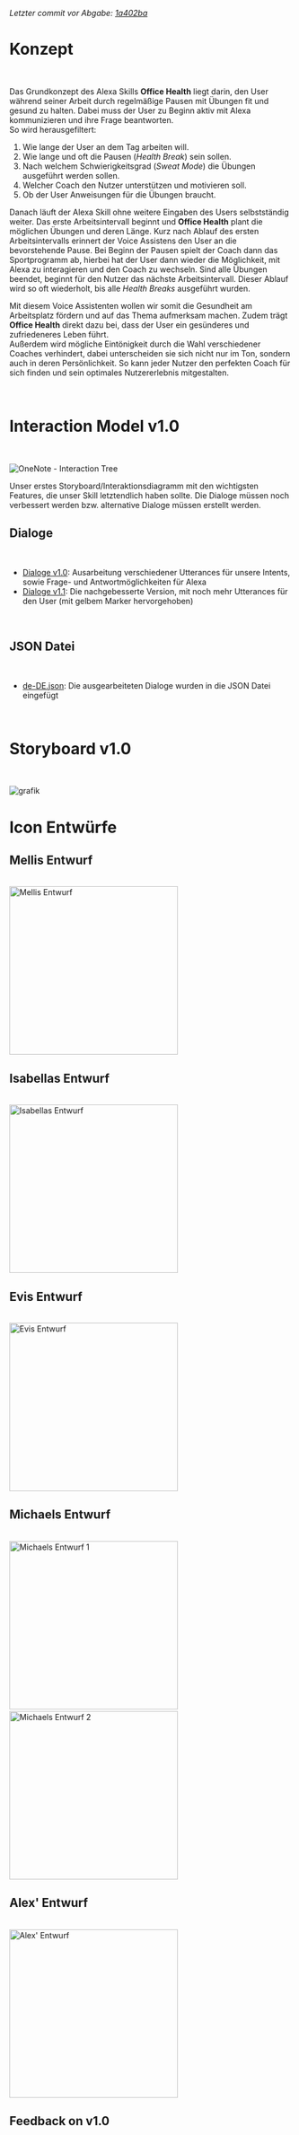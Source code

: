 _Letzter commit vor Abgabe: [1a402ba](https://github.com/ID-Start-Winter21/start-team-10/commit/1a402ba96cf6a6602306bb8fadcdd4b306b8a630)_

# Konzept
<br>

Das Grundkonzept des Alexa Skills **Office Health** liegt darin, den User während seiner Arbeit durch regelmäßige Pausen mit Übungen fit und gesund zu halten. 
Dabei muss der User zu Beginn aktiv mit Alexa kommunizieren und ihre Frage beantworten. <br> 
So wird herausgefiltert:
1. Wie lange der User an dem Tag arbeiten will.
2. Wie lange und oft die Pausen (_Health Break_) sein sollen.
3. Nach welchem Schwierigkeitsgrad (_Sweat Mode_) die Übungen ausgeführt werden sollen.
4. Welcher Coach den Nutzer unterstützen und motivieren soll.
5. Ob der User Anweisungen für die Übungen braucht.

Danach läuft der Alexa Skill ohne weitere Eingaben des Users selbstständig weiter. Das erste Arbeitsintervall beginnt und **Office Health** plant die möglichen Übungen und deren Länge. Kurz nach Ablauf des ersten Arbeitsintervalls erinnert der Voice Assistens den User an die bevorstehende Pause. Bei Beginn der Pausen spielt der Coach dann das Sportprogramm ab, hierbei hat der User dann wieder die Möglichkeit, mit Alexa zu interagieren und den Coach zu wechseln. Sind alle Übungen beendet, beginnt für den Nutzer das nächste Arbeitsintervall. 
Dieser Ablauf wird so oft wiederholt, bis alle _Health Breaks_ ausgeführt wurden.

Mit diesem Voice Assistenten wollen wir somit die Gesundheit am Arbeitsplatz fördern und auf das Thema aufmerksam machen. Zudem trägt **Office Health** direkt dazu bei, dass der User ein gesünderes und zufriedeneres Leben führt. <br>
Außerdem wird mögliche Eintönigkeit durch die Wahl verschiedener Coaches verhindert, dabei unterscheiden sie sich nicht nur im Ton, sondern auch in deren Persönlichkeit. So kann jeder Nutzer den perfekten Coach für sich finden und sein optimales Nutzererlebnis mitgestalten.

<br>

# Interaction Model v1.0
<br>

![OneNote - Interaction Tree](https://user-images.githubusercontent.com/85286401/140991067-5d3e37f2-a5d4-403c-a432-7f9d8a4014c3.png)

Unser erstes Storyboard/Interaktionsdiagramm mit den wichtigsten Features, die unser Skill letztendlich haben sollte. Die Dialoge müssen noch verbessert werden bzw. alternative Dialoge müssen erstellt werden.
<br>

## Dialoge
<br>

* [Dialoge v1.0](https://github.com/ID-Start-Winter21/start-team-10/files/7546741/Dialoge.docx): Ausarbeitung verschiedener Utterances für unsere Intents, sowie Frage- und Antwortmöglichkeiten für Alexa
* [Dialoge v1.1](https://github.com/ID-Start-Winter21/start-team-10/files/7547151/Dialoge.docx): Die nachgebesserte Version, mit noch mehr Utterances für den User (mit gelbem Marker hervorgehoben)
<br>

## JSON Datei
<br>

* [de-DE.json](https://github.com/ID-Start-Winter21/start-team-10/blob/1a402ba96cf6a6602306bb8fadcdd4b306b8a630/office-health-files/interactionModels/custom/de-DE.json): Die ausgearbeiteten Dialoge wurden in die JSON Datei eingefügt
<br>

# Storyboard v1.0 
<br>

![grafik](https://user-images.githubusercontent.com/91656704/141814253-a17764b5-cdca-4bcb-b2a0-650c0d3d7524.png)
<br>

# Icon Entwürfe

## Mellis Entwurf
<br>

<img src="https://user-images.githubusercontent.com/91656527/141678837-84edbd0a-307e-461b-a9b9-4e0cb2d64e09.png" alt="Mellis Entwurf" height="300"/>

## Isabellas Entwurf
<br>

<img src="https://user-images.githubusercontent.com/91656704/142195212-dba97790-a5f3-4dea-bf3e-e634fea1f9ce.png" alt="Isabellas Entwurf" height="300"/>

## Evis Entwurf
<br>

<img src="https://user-images.githubusercontent.com/91656447/142302385-096dab91-8098-4d5e-a304-edd15f7b8ab3.png" alt="Evis Entwurf" height="300"/>

## Michaels Entwurf
<br>

<img src="https://user-images.githubusercontent.com/85286401/142408912-fec01782-1bdc-413f-9c3b-ffe73ea0d424.png" alt="Michaels Entwurf 1" height="300"/>
&nbsp;
<img src="https://user-images.githubusercontent.com/85286401/142408644-303735da-79b6-4f4a-abcf-ba5a3461e0c9.png" alt="Michaels Entwurf 2" height="300"/>

## Alex' Entwurf
<br>
<img src="https://user-images.githubusercontent.com/23060293/142495659-bd7983e9-59d1-433a-92b6-4d66410c2b6a.png" alt="Alex' Entwurf" height="300"/>

<br>

## Feedback on v1.0